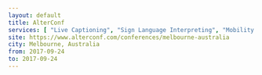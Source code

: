 ```yaml
---
layout: default
title: AlterConf
services: [ "Live Captioning", "Sign Language Interpreting", "Mobility Access", "Childcare", "Restrooms: All-Gender / Gender-Neutral" ]
site: https://www.alterconf.com/conferences/melbourne-australia
city: Melbourne, Australia
from: 2017-09-24
to: 2017-09-24
---
```

